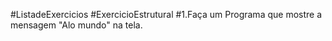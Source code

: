 #ListadeExercicios
#ExercicioEstrutural 
#1.Faça um Programa que mostre a mensagem "Alo mundo" na tela.
